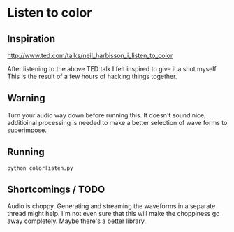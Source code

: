 # Listen to color

## Inspiration

http://www.ted.com/talks/neil_harbisson_i_listen_to_color

After listening to the above TED talk I felt inspired to give it a shot myself.
This is the result of a few hours of hacking things together.

## Warning

Turn your audio way down before running this. It doesn't sound nice, additioinal processing is needed to make a better selection of wave forms to superimpose.

## Running

    python colorlisten.py

## Shortcomings / TODO

Audio is choppy. Generating and streaming the waveforms in a separate thread might help. I'm not even sure that this will make the choppiness go away completely. Maybe there's a better library.
